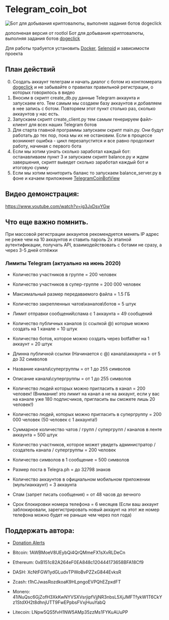 # Telegram_coin_bot
![Бот для добывания криптовалюты, выполняя задания ботов dogeclick
](preview.png)

дополненая версия от rootlol
Бот для добывания криптовалюты, выполняя задания ботов [dogeclick](https://dogeclick.com/)

Для работы трабуется установить [Docker](https://www.docker.com/), [Selenoid](https://github.com/aerokube/selenoid) и зависимости проекта

## План действий

0. Создать аккаунт телеграм и начать диалог с ботом из конгломерата [dogeclick](https://dogeclick.com/) и не забывайте о правилах правильной регистрации, о которых говорилось в видео
1. Вносим в скрипт create_db.py данные Telegram аккаунта и запускаем его. Тем самым мы создаем базу аккаунтов и добавляем в нее запись с ботом. Повторяем этот пункт столько раз, сколько аккаунтов у нас есть.
2. Запускаем скрипт create_client.py тем самым генерируем файл-клиент для всех наших Telegram ботов
3. Для старта главной программы запускаем скрипт main.py. Они будут работать до тех пор, пока мы их не остановим. Если в процессе возникнет ошибка - цикл перезапустится и все равно продолжит работу, начиная с первого бота
4. Если мы хотим узнать сколько заработал каждый бот: останавливаем пункт 3 и запускаем скрипт balance.py и ждем завершения, скрипт выведет сколько заработал каждый бот и итоговую сумму
5. Если мы хотим мониторить баланс то запускаем balance_server.py в фоне и качаем приложение [TelegramCoinBotView](https://github.com/0RootLoL0/TelegramCoinBotView_APP)

## Видео демонстрация:
https://www.youtube.com/watch?v=ig3JxDsvYGw

## Что еще важно помнить.
При массовой регистрации аккаунтов рекомендуется менять IP адрес не реже чем на 10 аккаунтов и ставить пароль 2х этапной аутентификации, получать API, взаимодействовать с ботами не сразу, а через 3-5 дней отлёжки
### Лимиты Telegram (актуально на июнь 2020)

* Количество участников в группе = 200 человек

* Количество участников в супер-группе = 200 000 человек

* Максимальный размер передаваемого файла = 1.5 ГБ

* Количество закрепленных чатов\каналов\ботов = 5 штук

* Лимит отправки сообщений\спама с 1 аккаунта = 49 сообщений

* Количество публичных каналов (с ссылкой @) которые можно создать на 1 канале = 10 штук

* Количество ботов, которое можно создать через botfather на 1 аккаунт = 20 штук

* Длинна публичной ссылки (Начинается с @) канала\аккаунта = от 5 до 32 символов

* Название канала\супергруппы = от 1 до 255 символов

* Описание канала\супергруппы = от 1 до 255 символов

* Количество людей которых можно пригласить в канал = 200 человек! (Внимание! это лимит на канал а не на аккаунт, если у вас на канале уже 180 подписчиков, пригласить вы сможете лишь 20 человек!)

* Количество людей, которых можно пригласить в супергруппу = 200 000 человек (50 человек с 1 аккаунта!)

* Суммарное количество чатов / групп / супергрупп / каналов в ленте аккаунта = 500 штук

* Количество участников, которое может увидеть администратор / создатель канала / супергруппы = 200 человек

* Количество символов в 1 сообщение = 500 символов

* Размер поста в Telegra.ph = до 32798 знаков

* Количество аккаунтов в официальном мобильном приложении (мультиаккаунт) = 3 аккаунта

* Спам (запрет писать сообщения) = от 48 часов до вечного

* Срок блокировки номера телефона = 6 месяцев (Если ваш аккаунт заблокировали, зарегистрировать новый аккаунт на этот же номер телефона можно будет не раньше чем через пол года)

## Поддержать автора:
* [Donation Alerts](https://www.donationalerts.com/r/black_triangle)

* Bitcoin: 1AWBMoeV8UEybQi4QrQMmeFX1sXvRLDeCn

* Ethereum: 0xB151c82A264eF0EA848c120444173658BFA18Cf9

* DASH: XcNtFGW1ydGLudvTPWoBvPZZxG844EvksR

* Zcash: t1hCJwasRozdkoaK9HLpngoEVPQhEZpxdFT

* Monero: 41iNuQsc6GjZofH3XkKwNYVSXVsrjipfVjjNR3nbsL5XjJMFTfykW1T6CkYz1StdXH2t8dhnjUTT9FwEPpbsFVxjHuuYabQ

* Litecoin: LNpw5QS5fvH1NW5AMp35zzMs1FYKuAUuPP
